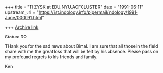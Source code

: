 +++
title = "11 ZYSK at EDU.NYU.ACFCLUSTER"
date = "1991-06-11"
upstream_url = "https://list.indology.info/pipermail/indology/1991-June/000091.html"

+++
[Archive link](https://list.indology.info/pipermail/indology/1991-June/000091.html)


Status: RO

THank you for the sad news about Bimal. I am sure that all those in the
field share with me the great loss that will be felt by his absence. Please
pass on my profound regrets to his friends and family.

Ken




